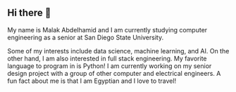 ## Hi there 👋
My name is Malak Abdelhamid and I am currently studying computer engineering as a senior at San Diego State University.

Some of my interests include data science, machine learning, and AI. On the other hand, I am also interested in full stack engineering. My favorite language to program in is Python!
I am currently working on my senior design project with a group of other computer and electrical engineers. A fun fact about me is that I am Egyptian and I love to travel!

<!--
**malakm2003/malakm2003** is a ✨ _special_ ✨ repository because its `README.md` (this file) appears on your GitHub profile.

Here are some ideas to get you started:

- 🔭 I’m currently working on ...
- 🌱 I’m currently learning ...
- 👯 I’m looking to collaborate on ...
- 🤔 I’m looking for help with ...
- 💬 Ask me about ...
- 📫 How to reach me: ...
- 😄 Pronouns: ...
- ⚡ Fun fact: ...
-->

